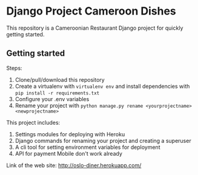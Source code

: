 # Django Project Cameroon Dishes

This repository is a Cameroonian Restaurant Django project for quickly getting started.

## Getting started

Steps:

1. Clone/pull/download this repository
2. Create a virtualenv with `virtualenv env` and install dependencies with `pip install -r requirements.txt`
3. Configure your .env variables
4. Rename your project with `python manage.py rename <yourprojectname> <newprojectname>`

This project includes:

1. Settings modules for deploying with Heroku
2. Django commands for renaming your project and creating a superuser
3. A cli tool for setting environment variables for deployment
4. API for payment Mobile don't work already

Link of the web site: http://oslo-diner.herokuapp.com/
